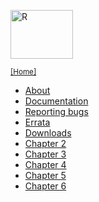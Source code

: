 <div class="row">
<div class="col-xs-6 col-sm-12">

<a href="/"><img src = "/Rlogo.png" width = "100" height = "78" alt = "R" /></a>

<small>[[Home]](http://copula.r-forge.r-project.org/book)</small>

* [About](about.html)
* [Documentation](doc.html)
* [Reporting bugs](bugs.html)
* [Errata](errata.html)
* [Downloads](downloads.html)
* [Chapter 2](02_copulas.html)
* [Chapter 3](03_classes_sampling.html)
* [Chapter 4](04_fitting.html)
* [Chapter 5](05_gof.html)
* [Chapter 6](06_misc.html)

</div>
</div>
